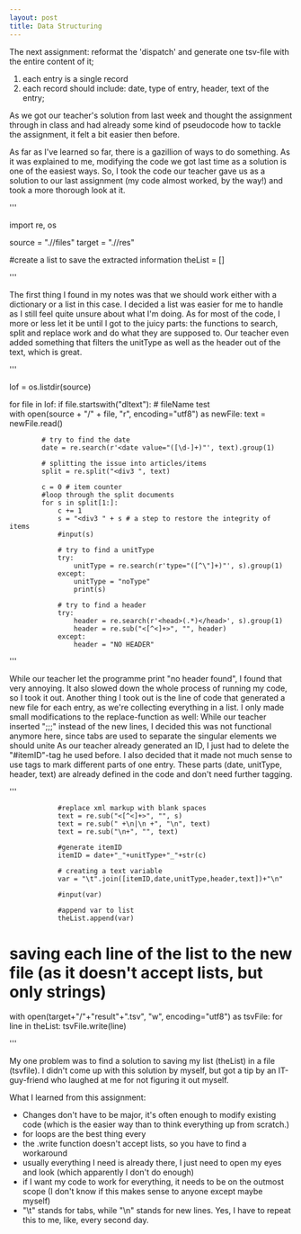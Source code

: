 ```yaml
---
layout: post
title: Data Structuring
---
```


The next assignment: reformat the 'dispatch' and generate one tsv-file with the entire content of it;
1) each entry is a single record
2) each record should include: date, type of entry, header, text of the entry;

As we got our teacher's solution from last week and thought the assignment through in class and had already some kind of pseudocode how to tackle the assignment, it felt a bit easier then before.

As far as I've learned so far, there is a gazillion of ways to do something. As it was explained to me, modifying the code we got last time as a solution is one of the easiest ways. So, I took the code our teacher gave us as a solution to our last assignment (my code almost worked, by the way!) and took a more thorough look at it.

'''

import re, os

source = ".//files"
target = ".//res"

#create a list to save the extracted information
theList = []

'''


The first thing I found in my notes was that we should work either with a dictionary or a list in this case. I decided a list was easier for me to handle as I still feel quite unsure about what I'm doing.
As for most of the code, I more or less let it be until I got to the juicy parts: the functions to search, split and replace work and do what they are supposed to. Our teacher even added something that filters the unitType as well as the header out of the text, which is great. 

'''

lof = os.listdir(source)

for file in lof:
	if file.startswith("dltext"): # fileName test		
		with open(source + "/" + file, "r", encoding="utf8") as newFile:
			text = newFile.read()

			# try to find the date
			date = re.search(r'<date value="([\d-]+)"', text).group(1)

			# splitting the issue into articles/items
			split = re.split("<div3 ", text)

			c = 0 # item counter
			#loop through the split documents
			for s in split[1:]:
				c += 1
				s = "<div3 " + s # a step to restore the integrity of items
				#input(s)

				# try to find a unitType
				try:
					unitType = re.search(r'type="([^\"]+)"', s).group(1)
				except:
					unitType = "noType"
					print(s)

				# try to find a header
				try:
					header = re.search(r'<head>(.*)</head>', s).group(1)
					header = re.sub("<[^<]+>", "", header)
				except:
					header = "NO HEADER"


'''


While our teacher let the programme print "no header found", I found that very annoying. It also slowed down the whole process of running my code, so I took it out.
Another thing I took out is the line of code that generated a new file for each entry, as we're collecting everything in a list.
I only made small modifications to the replace-function as well: While our teacher inserted ";;;" instead of the new lines, I decided this was not functional anymore here, since tabs are used to separate the singular elements we should unite 
As our teacher already generated an ID, I just had to delete the "#itemID"-tag he used before. I also decided that it made not much sense to use tags to mark different parts of one entry. These parts (date, unitType, header, text) are already defined in the code and don't need further tagging.


'''
					
				#replace xml markup with blank spaces
				text = re.sub("<[^<]+>", "", s)
				text = re.sub(" +\n|\n +", "\n", text)
				text = re.sub("\n+", "", text)

				#generate itemID
				itemID = date+"_"+unitType+"_"+str(c)
		
				# creating a text variable
				var = "\t".join([itemID,date,unitType,header,text])+"\n"

				#input(var)
				
				#append var to list
				theList.append(var)

# saving each line of the list to the new file (as it doesn't accept lists, but only strings)
with open(target+"/"+"result"+".tsv", "w", encoding="utf8") as tsvFile:
	for line in theList:
		tsvFile.write(line)
		
'''

My one problem was to find a solution to saving my list (theList) in a file (tsvfile). I didn't come up with this solution by myself, but got a tip by an IT-guy-friend who laughed at me for not figuring it out myself.

What I learned from this assignment:
- Changes don't have to be major, it's often enough to modify existing code (which is the easier way than to think everything up from scratch.)
- for loops are the best thing every
- the .write function doesn't accept lists, so you have to find a workaround
- usually everything I need is already there, I just need to open my eyes and look (which apparently I don't do enough)
- if I want my code to work for everything, it needs to be on the outmost scope (I don't know if this makes sense to anyone except maybe myself)
- "\t" stands for tabs, while "\n" stands for new lines. Yes, I have to repeat this to me, like, every second day.
